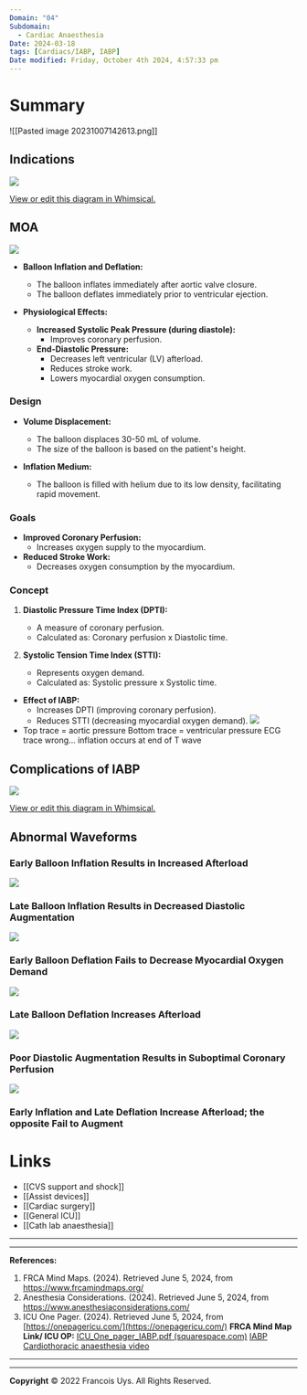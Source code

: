 ```yaml
---
Domain: "04"
Subdomain:
  - Cardiac Anaesthesia
Date: 2024-03-18
tags: [Cardiacs/IABP, IABP]
Date modified: Friday, October 4th 2024, 4:57:33 pm
---
```


# Summary

![[Pasted image 20231007142613.png]]

## Indications

![](Pasted%20image%2020240701173314.png)

[View or edit this diagram in Whimsical.](https://whimsical.com/indications-for-iabp-WojfgDD94G7aTeg3xj1DDD?ref=chatgpt)

## MOA

![](Pasted%20image%2020240301125332.png)

- **Balloon Inflation and Deflation:**
	
	- The balloon inflates immediately after aortic valve closure.
	- The balloon deflates immediately prior to ventricular ejection.
- **Physiological Effects:**
	
	- **Increased Systolic Peak Pressure (during diastole):**
		- Improves coronary perfusion.
	- **End-Diastolic Pressure:**
		- Decreases left ventricular (LV) afterload.
		- Reduces stroke work.
		- Lowers myocardial oxygen consumption.

### Design

- **Volume Displacement:**
	
	- The balloon displaces 30-50 mL of volume.
	- The size of the balloon is based on the patient's height.
- **Inflation Medium:**
	
	- The balloon is filled with helium due to its low density, facilitating rapid movement.

### Goals

- **Improved Coronary Perfusion:**
	- Increases oxygen supply to the myocardium.
- **Reduced Stroke Work:**
	- Decreases oxygen consumption by the myocardium.

### Concept

1. **Diastolic Pressure Time Index (DPTI):**
	
	- A measure of coronary perfusion.
	- Calculated as: Coronary perfusion x Diastolic time.
2. **Systolic Tension Time Index (STTI):**
	
	- Represents oxygen demand.
	- Calculated as: Systolic pressure x Systolic time.
- **Effect of IABP:**
	- Increases DPTI (improving coronary perfusion).
	- Reduces STTI (decreasing myocardial oxygen demand).
![](Pasted%20image%2020240520225035.png)
- Top trace = aortic pressure
Bottom trace = ventricular pressure
ECG trace wrong... inflation occurs at end of T wave
## Complications of IABP

![](Pasted%20image%2020240701173329.png)

[View or edit this diagram in Whimsical.](https://whimsical.com/complications-of-intra-aortic-balloon-pump-iabp-SBcmEYXGBgN8oAGD8Rjwxz?ref=chatgpt)

## Abnormal Waveforms
### Early Balloon Inflation Results in Increased Afterload

![](Pasted%20image%2020240301125645.png)

### Late Balloon Inflation Results in Decreased Diastolic Augmentation

![](Pasted%20image%2020240301125701.png)

### Early Balloon Deflation Fails to Decrease Myocardial Oxygen Demand

![](Pasted%20image%2020240301125719.png)

### Late Balloon Deflation Increases Afterload

![](Pasted%20image%2020240301125739.png)

### Poor Diastolic Augmentation Results in Suboptimal Coronary Perfusion

![](Pasted%20image%2020240301125755.png)

### Early Inflation and Late Deflation Increase Afterload; the opposite Fail to Augment

# Links
- [[CVS support and shock]]
- [[Assist devices]]
- [[Cardiac surgery]]
- [[General ICU]]
- [[Cath lab anaesthesia]]

---

---
**References:**

1. FRCA Mind Maps. (2024). Retrieved June 5, 2024, from https://www.frcamindmaps.org/
2. Anesthesia Considerations. (2024). Retrieved June 5, 2024, from https://www.anesthesiaconsiderations.com/
3. ICU One Pager. (2024). Retrieved June 5, 2024, from [https://onepagericu.com/](https://onepagericu.com/)
**FRCA Mind Map Link/ ICU OP:**
[ICU_One_pager_IABP.pdf (squarespace.com)](https://static1.squarespace.com/static/5e6d5df1ff954d5b7b139463/t/6274aabde60f847b920c632d/1651813053455/ICU_One_pager_IABP.pdf)
[IABP](https://frcamindmaps.org/mindmaps/cardiothoracic/iabp/iabp.html)
[Cardiothoracic anaesthesia video](https://www.youtube.com/watch?v=mSPYpMKE80k)

---------------------------------------------------------------------------------------------
---
**Copyright**
© 2022 Francois Uys. All Rights Reserved.